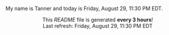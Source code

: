 My name is Tanner and today is Friday, August 29, 11:30 PM EDT.

<p align="center">This <i>README</i> file is generated <b>every 3 hours</b>!</br>Last refresh: Friday, August 29, 11:30 PM EDT<br /></p>

